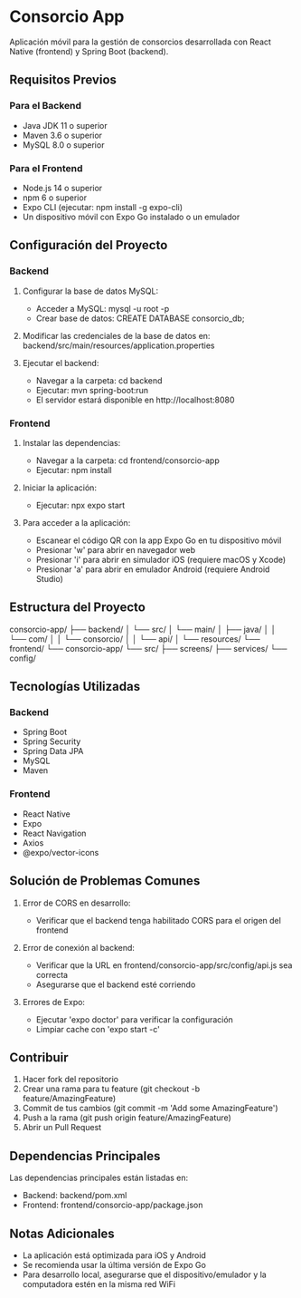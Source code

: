 # Consorcio App

Aplicación móvil para la gestión de consorcios desarrollada con React Native (frontend) y Spring Boot (backend).

## Requisitos Previos

### Para el Backend
- Java JDK 11 o superior
- Maven 3.6 o superior
- MySQL 8.0 o superior

### Para el Frontend
- Node.js 14 o superior
- npm 6 o superior
- Expo CLI (ejecutar: npm install -g expo-cli)
- Un dispositivo móvil con Expo Go instalado o un emulador

## Configuración del Proyecto

### Backend

1. Configurar la base de datos MySQL:
   - Acceder a MySQL: mysql -u root -p
   - Crear base de datos: CREATE DATABASE consorcio_db;

2. Modificar las credenciales de la base de datos en:
   backend/src/main/resources/application.properties

3. Ejecutar el backend:
   - Navegar a la carpeta: cd backend
   - Ejecutar: mvn spring-boot:run
   - El servidor estará disponible en http://localhost:8080

### Frontend

1. Instalar las dependencias:
   - Navegar a la carpeta: cd frontend/consorcio-app
   - Ejecutar: npm install

2. Iniciar la aplicación:
   - Ejecutar: npx expo start

3. Para acceder a la aplicación:
   - Escanear el código QR con la app Expo Go en tu dispositivo móvil
   - Presionar 'w' para abrir en navegador web
   - Presionar 'i' para abrir en simulador iOS (requiere macOS y Xcode)
   - Presionar 'a' para abrir en emulador Android (requiere Android Studio)

## Estructura del Proyecto

consorcio-app/
├── backend/
│   └── src/
│       └── main/
│           ├── java/
│           │   └── com/
│           │       └── consorcio/
│           │           └── api/
│           └── resources/
└── frontend/
    └── consorcio-app/
        └── src/
            ├── screens/
            ├── services/
            └── config/

## Tecnologías Utilizadas

### Backend
- Spring Boot
- Spring Security
- Spring Data JPA
- MySQL
- Maven

### Frontend
- React Native
- Expo
- React Navigation
- Axios
- @expo/vector-icons

## Solución de Problemas Comunes

1. Error de CORS en desarrollo:
   - Verificar que el backend tenga habilitado CORS para el origen del frontend

2. Error de conexión al backend:
   - Verificar que la URL en frontend/consorcio-app/src/config/api.js sea correcta
   - Asegurarse que el backend esté corriendo

3. Errores de Expo:
   - Ejecutar 'expo doctor' para verificar la configuración
   - Limpiar cache con 'expo start -c'

## Contribuir

1. Hacer fork del repositorio
2. Crear una rama para tu feature (git checkout -b feature/AmazingFeature)
3. Commit de tus cambios (git commit -m 'Add some AmazingFeature')
4. Push a la rama (git push origin feature/AmazingFeature)
5. Abrir un Pull Request

## Dependencias Principales

Las dependencias principales están listadas en:
- Backend: backend/pom.xml
- Frontend: frontend/consorcio-app/package.json

## Notas Adicionales

- La aplicación está optimizada para iOS y Android
- Se recomienda usar la última versión de Expo Go
- Para desarrollo local, asegurarse que el dispositivo/emulador y la computadora estén en la misma red WiFi 
